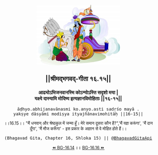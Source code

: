 <center><img src="../../asset/BG.png" alt="#API #bhagavadgitaapi #slok #nodejs #js #api #gitaapi #krishna #hinduism #vedic #ISKCON #shreemadbhagavadgita #technology"/>
<h2>||श्रीमद्‍भगवद्‍-गीता १६.१५||</h2>
<h3>आढ्योऽभिजनवानस्मि कोऽन्योऽस्ति सदृशो मया |<br/>यक्ष्ये दास्यामि मोदिष्य इत्यज्ञानविमोहिताः ||१६-१५||</h3>
<pre>āḍhyo.abhijanavānasmi ko.anyo.asti sadṛśo mayā .<br/>yakṣye dāsyāmi modiṣya ityajñānavimohitāḥ ||16-15||</pre>
<p>।।16.15।। "मैं धनवान् और श्रेष्ठकुल में जन्मा हूँ। मेरे समान दूसरा कौन है?",'मैं यज्ञ करूंगा', 'मैं दान दूँगा', 'मैं मौज करूँगा' - इस प्रकार के अज्ञान से वे मोहित होते हैं।।</p>
<pre>(Bhagavad Gita, Chapter 16, Shloka 15) || <a href="https://twitter.com/bhagavadgitaapi">@BhagavadGitaApi</a></pre><a href="../../16/14">⏪  BG-16.14</a><b>        ।।        </b><a href="../../16/16">BG-16.16  ⏩</a></center>